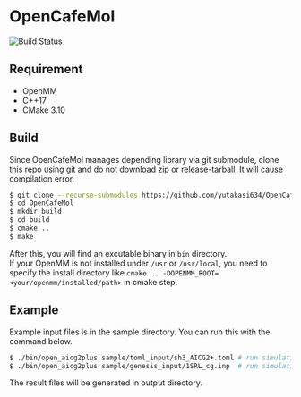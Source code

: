 # OpenCafeMol

![Build Status](https://github.com/yutakasi634/OpenCafeMol/actions/workflows/main.yml/badge.svg)

## Requirement
- OpenMM
- C++17
- CMake 3.10

## Build
Since OpenCafeMol manages depending library via git submodule, clone this repo using git and do not download zip or release-tarball. It will cause compilation error.

```sh
$ git clone --recurse-submodules https://github.com/yutakasi634/OpenCafeMol.git
$ cd OpenCafeMol
$ mkdir build
$ cd build
$ cmake ..
$ make
```
After this, you will find an excutable binary in `bin` directory.  
If your OpenMM is not installed under `/usr` or `/usr/local`, you need to specify the install directory like `cmake .. -DOPENMM_ROOT=<your/openmm/installed/path>` in cmake step.

## Example
Example input files is in the sample directory. You can run this with the command below.
```sh
$ ./bin/open_aicg2plus sample/toml_input/sh3_AICG2+.toml # run simulation using toml interface
$ ./bin/open_aicg2plus sample/genesis_input/1SRL_cg.inp  # run simulation using genesis interface
```
The result files will be generated in output directory.
